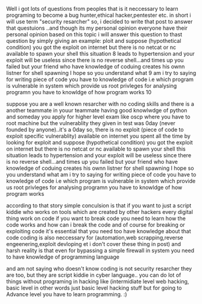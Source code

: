Well i got lots of questions from peoples that is it neccessary to learn programing to become a bug hunter,ethical hacker,pentester etc. in short i will use term "security resarcher" 
so, i decided to write that post to answer that questuions ..and though its my personal opinion everyone have their personal opinion based on this topic i will answer this question
to thast question by simply giving an example:
ploit and suppose (hypothetical condition) you got the exploit on internet but there is no netcat or nc available to spawn your shell this situation 
8
leads to hypertension and your exploit will be useless since there is no reverse shell...and times up you failed but your friend who have knowledge of coduing creates his ownn listner for shell spawning I hope so you understand what 
9
am i try to saying for writing piece of code you have to knowledge of code i.e which program is vulnerable in system which provide us root privleges for analysing programn you have to knowldge of how program works 
10

suppose you are a well known resarcher with no coding skills and there is a another teammate in youur teammate having good knowlwdge of python and someday you apply for higher level 
exam like oscp where you have to root machine but the vulnerablity they given in test was 0day (never founded by anyone)..it's a 0day so, there is no exploit (piece of code to exploit specific vulnerablity) available on internet you
spent all the time by looking for exploit and suppose (hypothetical condition) you got the exploit on internet but there is no netcat or nc available to spawn your shell this situation 
leads to hypertension and your exploit will be useless since there is no reverse shell...and times up you failed but your friend who have knowledge of coduing creates his ownn listner for shell spawning I hope so you understand what 
am i try to saying for writing piece of code you have to knowledge of code i.e which program is vulnerable in system which provide us root privleges for analysing programn you have to knowldge of how program works 


according to that story simple conculsion is that if you want to just a script kiddie who works on tools which are created by other hackers every digital thing work on code if you want to break code you need to learn how the code works 
and how can i break the code and of course for breaking or exploiting code it's essential that you need too have knowledge about that code coding is also neccessary for (automation,web scrapping,reverse engeenering,exploit devloping et
i don't cover these thing in post)  and harsh reality is that even for bypassing a simple firewall in system you need to have knowledge of programming language

and am not saying who doesn't know coding is not security resarcher they are too, but they are script kiddie in cyber language.. you can do lot of things without programing in hacking like (intermidiate level web hacking, basic level in other
words just basic level hacking stuff but for going to Advance level you have to learn programming. :) 
